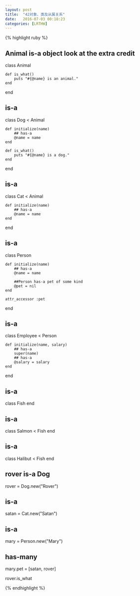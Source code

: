 ```yaml
---
layout: post
title:  "42对象、类及从属关系"
date:   2016-07-03 00:18:23
categories: [LRTHW]
---
```


{% highlight ruby %}

## Animal is-a object look at the extra credit
class Animal

	def is_what()
		puts "#{@name} is an animal."
	end
end

## is-a
class Dog < Animal

	def initialize(name)
		## has-a
		@name = name
	end
	
	def is_what()
		puts "#{@name} is a dog."
	end
end

## is-a
class Cat < Animal

	def initialize(name)
		## has-a
		@name = name
	end
end

## is-a
class Person

	def initialize(name)
		## has-a
		@name = name
		
		##Person has-a pet of some kind
		@pet = nil
	end
	
	attr_accessor :pet
end

## is-a
class Employee < Person

	def initialize(name, salary)
		## has-a
		super(name)
		## has-a
		@salary = salary
	end
	
end

## is-a
class Fish
end

## is-a
class Salmon < Fish
end

## is-a
class Halibut < Fish
end


## rover is-a Dog
rover = Dog.new("Rover")

## is-a
satan = Cat.new("Satan")

## is-a
mary = Person.new("Mary")

## has-many
mary.pet = [satan, rover]

rover.is_what

{% endhighlight %}



